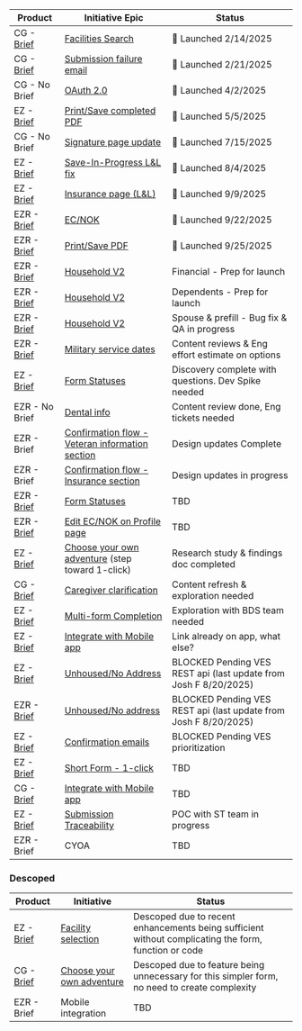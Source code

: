 | Product    | Initiative Epic                                 | Status                                   |
|------------|-------------------------------------------------|------------------------------------------|
| CG - [Brief](https://github.com/department-of-veterans-affairs/va.gov-team/blob/master/products/caregivers/Improve%20Facility%20Selection/Improve%20Facility%20Selection%20-%20Initiative%20Brief.md) | [Facilities Search](https://github.com/department-of-veterans-affairs/va.gov-team/issues/19433)| 🎉 Launched 2/14/2025|
| CG - [Brief](https://github.com/department-of-veterans-affairs/va.gov-team/blob/master/products/caregivers/Notifications/ReadMe.md) | [Submission failure email](https://github.com/department-of-veterans-affairs/va.gov-team/issues/95359)|🎉 Launched 2/21/2025|
| CG - No Brief | [OAuth 2.0](https://github.com/department-of-veterans-affairs/va.gov-team/issues/89108) |🎉 Launched 4/2/2025|
| EZ - [Brief](https://github.com/department-of-veterans-affairs/va.gov-team/blob/master/products/health-care/application/va-application/Printable%20application%20data/ReadMe.md) | [Print/Save completed PDF](https://github.com/department-of-veterans-affairs/va.gov-team/issues/60909)|🎉 Launched 5/5/2025|
| CG - No Brief | [Signature page update](https://github.com/department-of-veterans-affairs/va.gov-team/issues/102073)|🎉 Launched 7/15/2025|
| EZ - [Brief](https://github.com/department-of-veterans-affairs/va.gov-team/blob/master/products/health-care/application/va-application/SIP%20for%20List%20%26%20Loop/Save-in-Progress%20for%20List%20%26%20Loop%20pattern%20-%20Initiative%20Brief.md) | [Save-In-Progress L&L fix](https://github.com/department-of-veterans-affairs/va.gov-team/issues/94818) |🎉 Launched 8/4/2025|
| EZ - [Brief](https://github.com/department-of-veterans-affairs/va.gov-team/blob/master/products/health-care/application/va-application/Insurance%20improvements/Insurance%20Section%20Updates%20-%20Initiative%20brief.md) | [Insurance page (L&L)](https://github.com/department-of-veterans-affairs/va.gov-team/issues/90159)|🎉 Launched 9/9/2025|
| EZR - [Brief](https://github.com/department-of-veterans-affairs/va.gov-team/tree/master/products/health-care/application/health-update-form/NoK_EC) | [EC/NOK](https://github.com/department-of-veterans-affairs/va.gov-team/issues/75046)| 🎉 Launched 9/22/2025 |
| EZR - [Brief](https://github.com/department-of-veterans-affairs/va.gov-team/blob/master/products/health-care/application/health-update-form/Print_Save%20completed%20form/Print_Save%20completed%20form%20-%20Initiative%20Brief.md) | [Print/Save PDF](https://github.com/department-of-veterans-affairs/va.gov-team/issues/109746) | 🎉 Launched 9/25/2025 |
| EZR - [Brief](https://github.com/department-of-veterans-affairs/va.gov-team/blob/master/products/health-care/application/health-update-form/Household%20Section%20V2/Household%20Section%20V2%20Initiative%20Brief.md) | [Household V2](https://github.com/department-of-veterans-affairs/va.gov-team/issues/98353)| Financial - Prep for launch |
| EZR - [Brief](https://github.com/department-of-veterans-affairs/va.gov-team/blob/master/products/health-care/application/health-update-form/Household%20Section%20V2/Household%20Section%20V2%20Initiative%20Brief.md) | [Household V2](https://github.com/department-of-veterans-affairs/va.gov-team/issues/98353)| Dependents - Prep for launch|
| EZR - [Brief](https://github.com/department-of-veterans-affairs/va.gov-team/blob/master/products/health-care/application/health-update-form/Household%20Section%20V2/Household%20Section%20V2%20Initiative%20Brief.md) | [Household V2](https://github.com/department-of-veterans-affairs/va.gov-team/issues/98353)|Spouse & prefill - Bug fix & QA in progress|
| EZR - [Brief](https://github.com/department-of-veterans-affairs/va.gov-team/blob/master/products/health-care/application/health-update-form/Add%20Service%20History/Add%20Service%20History%20-%20Initiative%20Brief.md) | [Military service dates](https://github.com/department-of-veterans-affairs/va.gov-team/issues/77527)| Content reviews & Eng effort estimate on options |
| EZ - [Brief](https://github.com/department-of-veterans-affairs/va.gov-team/blob/master/products/health-care/application/va-application/Form%20Statuses/Form%20Statuses%20-%20Initiative%20Brief.md) | [Form Statuses](https://github.com/department-of-veterans-affairs/va.gov-team/issues/95313)| Discovery complete with questions. Dev Spike needed|
| EZR - No Brief |[Dental info](https://github.com/department-of-veterans-affairs/va.gov-team/issues/116521)| Content review done, Eng tickets needed|
| EZR - Brief | [Confirmation flow - Veteran information section](https://github.com/department-of-veterans-affairs/va.gov-team/issues/104124)| Design updates Complete |
| EZR - Brief | [Confirmation flow - Insurance section](https://github.com/department-of-veterans-affairs/va.gov-team/issues/104121)| Design updates in progress |
| EZR - [Brief](https://github.com/department-of-veterans-affairs/va.gov-team/blob/master/products/health-care/application/health-update-form/Form%20Statuses/Form%20Statuses%20-%20Initiative%20Brief.md) | [Form Statuses](https://github.com/department-of-veterans-affairs/va.gov-team/issues/117626)|                   TBD                   |
|EZR - [Brief](https://github.com/department-of-veterans-affairs/va.gov-team/blob/master/products/health-care/application/health-update-form/Edit%20EC_NOK%20on%20Profile/Edit%20EC_NOK%20on%20Profile%20page%20-%20Initiative%20Brief.md) | [Edit EC/NOK on Profile page](https://github.com/department-of-veterans-affairs/va.gov-team/issues/120581) | TBD|
| EZ - [Brief](https://github.com/department-of-veterans-affairs/va.gov-team/blob/master/products/health-care/application/va-application/Choose-your-own-adventure/Choose-your-own-adventure%20-%20Initiative%20Brief.md) | [Choose your own adventure](https://github.com/department-of-veterans-affairs/va.gov-team/issues/103253) (step toward 1-click)| Research study & findings doc completed |
| CG - [Brief](https://github.com/department-of-veterans-affairs/va.gov-team/blob/master/products/caregivers/Primary%20vs%20Secondary%20Clarification/Primary%20vs%20Secondary%20Clarification%20-%20Initiative%20Brief.md) | [Caregiver clarification](https://github.com/department-of-veterans-affairs/va.gov-team/issues/37541)| Content refresh & exploration needed|
| EZ - [Brief](https://github.com/department-of-veterans-affairs/va.gov-team/blob/master/products/health-care/application/va-application/Multi-form%20Completion/Multi-form%20completion%20-%20Initiative%20Brief.md) | [Multi-form Completion](https://github.com/department-of-veterans-affairs/va.gov-team/issues/103260)| Exploration with BDS team needed|
| EZ - [Brief](https://github.com/department-of-veterans-affairs/va.gov-team/blob/master/products/health-care/application/va-application/EZ%20on%20Mobile/EZ%20on%20Mobile%20-%20Initiative%20Brief.md) | [Integrate with Mobile app](https://github.com/department-of-veterans-affairs/va.gov-team/issues/103255)| Link already on app, what else?|
| EZ - [Brief](https://github.com/department-of-veterans-affairs/va.gov-team/blob/master/products/health-care/application/va-application/Homeless_No%20Address/Homeless%20Veteran_No%20Address%20-%20Initiative%20Brief.md) | [Unhoused/No Address](https://github.com/department-of-veterans-affairs/va.gov-team/issues/103256)| BLOCKED Pending VES REST api (last update from Josh F 8/20/2025)|
| EZR - [Brief](https://github.com/department-of-veterans-affairs/va.gov-team/blob/master/products/health-care/application/health-update-form/No%20Address%20Homeless%20Veteran/Unhoused%20Veteran%20No%20Address%20-%20Initiative%20Brief.md) | [Unhoused/No address](https://github.com/department-of-veterans-affairs/va.gov-team/issues/116870)| BLOCKED Pending VES REST api (last update from Josh F 8/20/2025)|
| EZ - [Brief](https://github.com/department-of-veterans-affairs/va.gov-team/blob/master/products/health-care/application/va-application/Confirmation%20emails/ReadMe.md) | [Confirmation emails](https://github.com/department-of-veterans-affairs/va.gov-team/issues/40765)| BLOCKED Pending VES prioritization|
| EZ - [Brief](https://github.com/department-of-veterans-affairs/va.gov-team/blob/master/products/health-care/application/va-application/Short%20Form%20-%201-click/Short%20Form%201-click%20-%20Initiative%20Brief.md) | [Short Form - 1-click](https://github.com/department-of-veterans-affairs/va.gov-team/issues/103258)|                   TBD                   |
| CG - [Brief](https://github.com/department-of-veterans-affairs/va.gov-team/blob/master/products/caregivers/CG%20on%20Mobile/CG%20on%20Mobile%20app%20-%20Initiative%20Brief.md) | [Integrate with Mobile app](https://github.com/department-of-veterans-affairs/va.gov-team/issues/103250)|                   TBD                   |
| EZ - [Brief](https://github.com/department-of-veterans-affairs/va.gov-team/blob/master/products/health-care/application/va-application/Submission%20Traceability%20onboarding/Submission%20Traceability%20Onboarding%20-%20Initiative%20Brief.md) | [Submission Traceability](https://github.com/department-of-veterans-affairs/va.gov-team/issues/80978)|POC with ST team in progress|
| EZR - Brief | CYOA |                   TBD                   |



### Descoped

| Product    | Initiative                                      | Status                                   |
|------------|-------------------------------------------------|------------------------------------------|
| EZ - [Brief](https://github.com/department-of-veterans-affairs/va.gov-team/blob/master/products/health-care/application/va-application/Facility%20Selection/ReadMe.md) | [Facility selection](https://github.com/department-of-veterans-affairs/va.gov-team/issues/30650)| Descoped due to recent enhancements being sufficient without complicating the form, function or code|
| CG - [Brief](https://github.com/department-of-veterans-affairs/va.gov-team/blob/master/products/caregivers/Choose-your-own-adventure/Choose-your-own-adventure%20-%20Initiative%20Brief.md) | [Choose your own adventure](https://github.com/department-of-veterans-affairs/va.gov-team/issues/103252)  | Descoped due to feature being unnecessary for this simpler form, no need to create complexity|
| EZR - Brief | Mobile integration | TBD |

